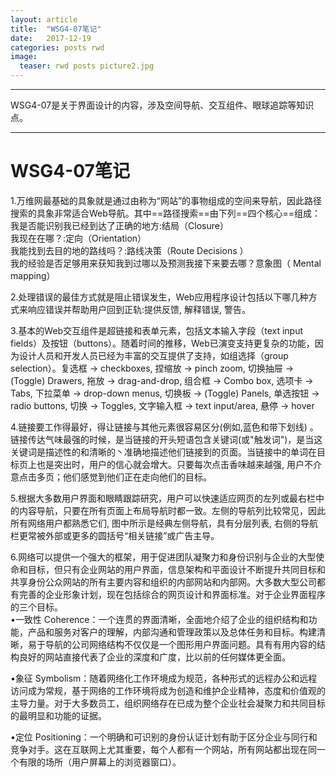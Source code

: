 ```yaml
---
layout: article
title:  "WSG4-07笔记"
date:   2017-12-19
categories: posts rwd
image:
  teaser: rwd posts picture2.jpg
---
```

---
WSG4-07是关于界面设计的内容，涉及空间导航、交互组件、眼球追踪等知识点。

--------
# WSG4-07笔记
1.万维网最基础的具象就是通过由称为“网站”的事物组成的空间来导航，因此路径搜索的具象非常适合Web导航。其中==路径搜索==由下列==四个核心==组成：
<br>我是否能识别我已经到达了正确的地方:结局（Closure）
<br>我现在在哪？:定向（Orientation）
<br>我能找到去目的地的路线吗？:路线决策（Route Decisions ）
<br>我的经验是否足够用来获知我到过哪以及预测我接下来要去哪？意象图（ Mental mapping）

2.处理错误的最佳方式就是阻止错误发生，Web应用程序设计包括以下哪几种方式来响应错误并帮助用户回到正轨:提供反馈, 解释错误, 警告。

3.基本的Web交互组件是超链接和表单元素，包括文本输入字段（text input fields）及按钮（buttons）。随着时间的推移，Web已演变支持更复杂的功能，因为设计人员和开发人员已经为丰富的交互提供了支持，如组选择（group selection）。复选框 → checkboxes, 捏缩放 → pinch zoom, 切换抽屉 → (Toggle) Drawers, 拖放 → drag-and-drop, 组合框 → Combo box, 选项卡 → Tabs, 下拉菜单 → drop-down menus, 切换板 → (Toggle) Panels, 单选按钮 → radio buttons, 切换 → Toggles, 文字输入框 → text input/area, 悬停 → hover

4.链接要工作得最好，得让链接与其他元素很容易区分(例如,蓝色和带下划线) 。链接传达气味最强的时候，是当链接的开头短语包含关键词(或"触发词")，是当这关键词是描述性的和清晰的丶准确地描述他们链接到的页面。当链接中的单词在目标页上也是突出时，用户的信心就会增大。只要每次点击香味越来越强, 用户不介意点击多页；他们感觉到他们正在走向他们的目标。

5.根据大多数用户界面和眼睛跟踪研究，用户可以快速适应网页的左列或最右栏中的内容导航，只要在所有页面上布局导航时都一致。左侧的导航列比较常见，因此所有网络用户都熟悉它们, 图中所示是经典左侧导航，具有分层列表, 右侧的导航栏更常被外部或更多的圆括号“相关链接”或广告主导。

6.网络可以提供一个强大的框架，用于促进团队凝聚力和身份识别与企业的大型使命和目标，但只有企业网站的用户界面，信息架构和平面设计不断提升共同目标和共享身份公众网站的所有主要内容和组织的内部网站和内部网。大多数大型公司都有完善的企业形象计划，现在包括综合的网页设计和界面标准。对于企业界面程序的三个目标。
<br>•一致性 Coherence：一个连贯的界面清晰，全面地介绍了企业的组织结构和功能，产品和服务对客户的理解，内部沟通和管理政策以及总体任务和目标。构建清晰，易于导航的公司网络结构不仅仅是一个图形用户界面问题。具有有用内容的结构良好的网站直接代表了企业的深度和广度，比以前的任何媒体更全面。

•象征 Symbolism：随着网络化工作环境成为规范，各种形式的远程办公和远程访问成为常规，基于网络的工作环境将成为创造和维护企业精神，态度和价值观的主导力量。对于大多数员工，组织网络存在已成为整个企业社会凝聚力和共同目标的最明显和功能的证据。

•定位 Positioning：一个明确和可识别的身份认证计划有助于区分企业与同行和竞争对手。这在互联网上尤其重要，每个人都有一个网站，所有网站都出现在同一个有限的场所（用户屏幕上的浏览器窗口）。


